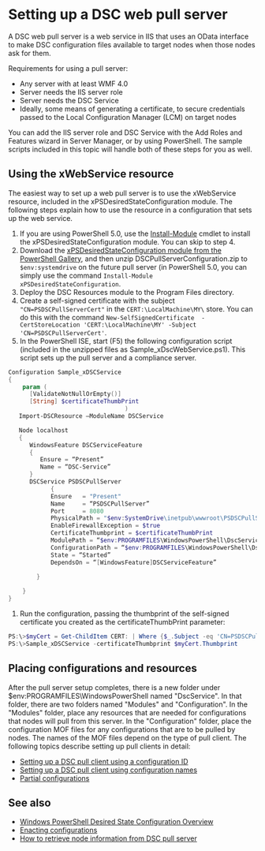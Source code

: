 
# Setting up a DSC web pull server

A DSC web pull server is a web service in IIS that uses an OData interface to make DSC configuration files available to target nodes when those nodes ask for them.

Requirements for using a pull server:

- Any server with at least WMF 4.0
- Server needs the IIS server role
- Server needs the DSC Service
- Ideally, some means of generating a certificate, to secure credentials passed to the Local Configuration Manager (LCM) on target nodes

You can add the IIS server role and DSC Service with the Add Roles and Features wizard in Server Manager, or by using PowerShell. The sample scripts included in this topic will handle both of these steps for you as well.

## Using the xWebService resource
The easiest way to set up a web pull server is to use the xWebService resource, included in the xPSDesiredStateConfiguration module. The following steps explain how to use the resource in a configuration that sets up the web service.

1. If you are using PowerShell 5.0, use the [Install-Module](https://technet.microsoft.com/en-us/library/dn807162.aspx) cmdlet to install the xPSDesiredStateConfiguration module. You can skip to step 4.
1. Download the [xPSDesiredStateConfiguration module from the PowerShell Gallery](https://powershellgallery.com/packages/xPSDesiredStateConfiguration), and then unzip DSCPullServerConfiguration.zip to `$env:systemdrive` on the future pull server (in PowerShell 5.0, you can simply use the command `Install-Module xPSDesiredStateConfiguration`.
1. Deploy the DSC Resources module to the Program Files directory.
2. Create a self-signed certificate with the subject `"CN=PSDSCPullServerCert"` in the `CERT:\LocalMachine\MY\` store. You can do this with the command `New-SelfSignedCertificate  -CertStoreLocation 'CERT:\LocalMachine\MY' -Subject 'CN=PSDSCPullServerCert'`.
1. In the PowerShell ISE, start (F5) the following configuration script (included in the unzipped files as Sample_xDscWebService.ps1). This script sets up the pull server and a compliance server.
  
  ```powershell
  Configuration Sample_xDSCService
  {
      param (
        [ValidateNotNullOrEmpty()]
        [String] $certificateThumbPrint
                                   )
     Import-DSCResource –ModuleName DSCService

     Node localhost
     {
        WindowsFeature DSCServiceFeature
        {
           Ensure = “Present”
           Name = “DSC-Service”
        }
        DSCService PSDSCPullServer
              {
              Ensure   = "Present"
              Name     = “PSDSCPullServer”
              Port     = 8080
              PhysicalPath = "$env:SystemDrive\inetpub\wwwroot\PSDSCPullServer"
              EnableFirewallException = $true
              CertificateThumbprint = $certificateThumbPrint
              ModulePath = “$env:PROGRAMFILES\WindowsPowerShell\DscService\Modules”
              ConfigurationPath = “$env:PROGRAMFILES\WindowsPowerShell\DscService\Configuration”
              State = “Started”
              DependsOn = “[WindowsFeature]DSCServiceFeature”
             
          }

      }
  }
  ```
1. Run the configuration, passing the thumbprint of the self-signed certificate you created as the certificateThumbPrint parameter:

```powershell
PS:\>$myCert = Get-ChildItem CERT: | Where {$_.Subject -eq 'CN=PSDSCPullServerCert'}
PS:\>Sample_xDSCService -certificateThumbprint $myCert.Thumbprint 
```
## Placing configurations and resources
After the pull server setup completes, there is a new folder under $env:PROGRAMFILES\WindowsPowerShell named "DscService". In that folder, there are two folders named "Modules" and "Configuration". In the "Modules" folder, place any resources that are needed for configurations that nodes will pull from this server. In the "Configuration" folder, place the configuration MOF files for any configurations that are to be pulled by nodes. The names of the MOF files depend on the type of pull client. The following topics describe setting up pull clients in detail:
- [Setting up a DSC pull client using a configuration ID](pullClientConfigID.md)
- [Setting up a DSC pull client using configuration names](pullClientConfigNames.md)
- [Partial configurations](partialConfigs.md)

## See also
* [Windows PowerShell Desired State Configuration Overview](overview.md)
* [Enacting configurations](enactingConfigurations.md)
* [How to retrieve node information from DSC pull server](retrieveNodeInfo.md)
